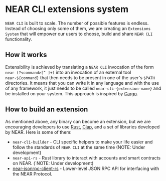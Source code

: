 # NEAR CLI extensions system
`NEAR CLI` is built to scale. The number of possible features is endless. Instead of choosing only some of them, we are creating an `Extensions System` that will empower our users to choose, build and share `NEAR CLI` functionality.

## How it works
Extensibility is achieved by translating a `NEAR CLI` invocation of the form `near (?<command>[^ ]+)` into an invocation of an external tool `near-${command}` that then needs to be present in one of the user's `$PATH` directories.
It means that you can write it in any language and with the use of any framework, it just needs to be called `near-cli-{extension-name}` and be installed on your system. This approach is inspired by [Cargo](https://github.com/rust-lang/cargo).

## How to build an extension
As mentioned above, any binary can become an extension, but we are encouraging developers to use [Rust](https://www.rust-lang.org/), [Clap](https://docs.rs/clap/2.33.0/clap/), and a set of libraries developed by NEAR. Here is some of them:
- `near-cli-builder` - CLI specific helpers to make your life easier and follow the standards of `NEAR CLI` at the same time (NOTE: Under development)
- `near-api-rs` - Rust library to interact with accounts and smart contracts on NEAR. (`NOTE: Under development)
- [near-jsonrpc-client-rs](https://github.com/near/near-jsonrpc-client-rs) - Lower-level JSON RPC API for interfacing with the NEAR Protocol.